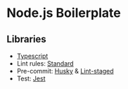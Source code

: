 <h1>Node.js Boilerplate</h1>

<h2>Libraries</h2>
<ul>
  <li><a href="https://www.typescriptlang.org/" target="_blank">Typescript</a></li>
  <li>Lint rules: <a href="https://standardjs.com/rules.html" target="_blank">Standard</a></li>
  <li>Pre-commit: <a href="https://typicode.github.io/husky" target="_blank">Husky</a> & <a href="https://github.com/okonet/lint-staged" target="_blank">Lint-staged</a></li>
  <li>Test: <a href="https://jestjs.io/" target="_blank">Jest</a></li>
</ul>
